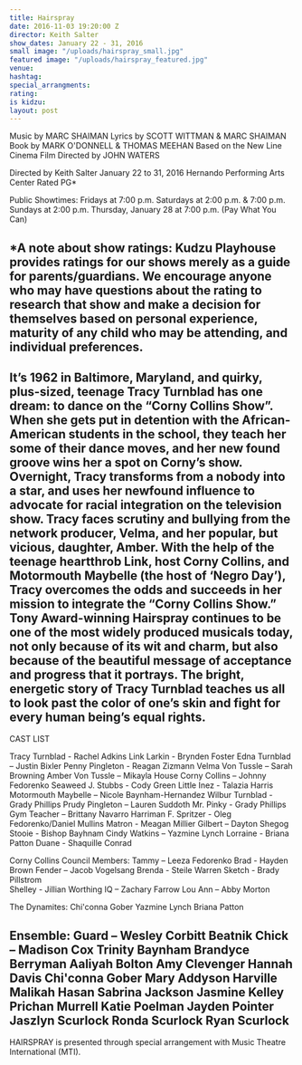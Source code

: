 ```yaml
---
title: Hairspray
date: 2016-11-03 19:20:00 Z
director: Keith Salter
show_dates: January 22 - 31, 2016
small image: "/uploads/hairspray_small.jpg"
featured image: "/uploads/hairspray_featured.jpg"
venue: 
hashtag: 
special_arrangments: 
rating: 
is kidzu: 
layout: post
---
```


Music by MARC SHAIMAN
Lyrics by SCOTT WITTMAN & MARC SHAIMAN
Book by MARK O'DONNELL & THOMAS MEEHAN
Based on the New Line Cinema Film Directed by JOHN WATERS

Directed by Keith Salter
January 22 to 31, 2016
Hernando Performing Arts Center
Rated PG*

Public Showtimes: Fridays at 7:00 p.m.
Saturdays at 2:00 p.m. & 7:00 p.m. 
Sundays at 2:00 p.m.
Thursday, January 28 at 7:00 p.m. (Pay What You Can)

*A note about show ratings: Kudzu Playhouse provides ratings for our shows merely as a guide for parents/guardians.  We encourage anyone who may have questions about the rating to research that show and make a decision for themselves based on personal experience, maturity of any child who may be attending, and individual preferences. 
---
It’s 1962 in Baltimore, Maryland, and quirky, plus-sized, teenage Tracy Turnblad has one dream: to dance on the “Corny Collins Show”. When she gets put in detention with the African-American students in the school, they teach her some of their dance moves, and her new found groove wins her a spot on Corny’s show. Overnight, Tracy transforms from a nobody into a star, and uses her newfound influence to advocate for racial integration on the television show. Tracy faces scrutiny and bullying from the network producer, Velma, and her popular, but vicious, daughter, Amber. With the help of the teenage heartthrob Link, host Corny Collins, and Motormouth Maybelle (the host of ‘Negro Day’), Tracy overcomes the odds and succeeds in her mission to integrate the “Corny Collins Show.” Tony Award-winning Hairspray continues to be one of the most widely produced musicals today, not only because of its wit and charm, but also because of the beautiful message of acceptance and progress that it portrays. The bright, energetic story of Tracy Turnblad teaches us all to look past the color of one’s skin and fight for every human being’s equal rights.
---
CAST LIST

Tracy Turnblad - Rachel Adkins
Link Larkin - Brynden Foster
Edna Turnblad – Justin Bixler
Penny Pingleton  - Reagan Zizmann
Velma Von Tussle – Sarah Browning
Amber Von Tussle – Mikayla House
Corny Collins – Johnny Fedorenko
Seaweed J. Stubbs - Cody Green
Little Inez - Talazia Harris 
Motormouth Maybelle – Nicole Baynham-Hernandez
Wilbur Turnblad - Grady Phillips
Prudy Pingleton – Lauren Suddoth
Mr. Pinky - Grady Phillips
Gym Teacher – Brittany Navarro
Harriman F. Spritzer - Oleg Fedorenko/Daniel Mullins
Matron - Meagan Millier
Gilbert – Dayton Shegog
Stooie - Bishop Bayhnam
Cindy Watkins – Yazmine Lynch
Lorraine - Briana Patton
Duane - Shaquille Conrad

Corny Collins Council Members:
Tammy – Leeza Fedorenko
Brad - Hayden Brown
Fender – Jacob Vogelsang
Brenda - Steile Warren
Sketch - Brady Pillstrom       
Shelley - Jillian Worthing
IQ – Zachary Farrow
Lou Ann – Abby Morton

The Dynamites: 
Chi'conna Gober
Yazmine Lynch
Briana Patton

Ensemble:
Guard – Wesley Corbitt
Beatnik Chick – Madison Cox
Trinity Baynham
Brandyce Berryman
Aaliyah Bolton
Amy Clevenger
Hannah Davis
Chi'conna Gober
Mary Addyson Harville
Malikah Hasan
Sabrina Jackson
Jasmine Kelley
Prichan Murrell
Katie Poelman
Jayden Pointer
Jaszlyn Scurlock
Ronda Scurlock
Ryan Scurlock
---
HAIRSPRAY is presented through special arrangement with Music Theatre International (MTI).